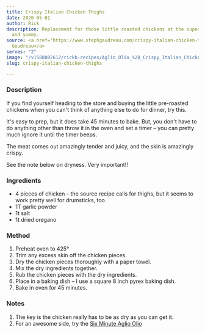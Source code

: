 ```yaml
---
title: Crispy Italian Chicken Thighs
date: 2020-05-01
author: Rick
description: Replacement for those little roasted chickens at the supermarket.  Easy
  and yummy.
source: <a href="https://www.stephgaudreau.com/crispy-italian-chicken-thighs/" target="_blank">Steph
  Goudreau</a>
serves: "2"
image: "/v1588802612/rickb-recipes/Aglio_Olio_%2B_Crispy_Italian_Chicken.png"
slug: crispy-italian-chicken-thighs

---
```

### Description

If you find yourself heading to the store and buying the little pre-roasted chickens when you can't think of anything else to do for dinner, try this.

It's easy to prep, but it does take 45 minutes to bake.  But, you don't have to do anything other than throw it in the oven and set a timer – you can pretty much ignore it until the timer beeps.

The meat comes out amazingly tender and juicy, and the skin is amazingly crispy.

See the note below on dryness.  Very important!!

### Ingredients

* 4 pieces of chicken – the source recipe calls for thighs, but it seems to work pretty well for drumsticks, too.
* 1T garlic powder
* 1t salt
* 1t dried oregano

### Method

1. Preheat oven to 425°
2. Trim any excess skin off the chicken pieces.
3. Dry the chicken pieces thoroughly with a paper towel.
4. Mix the dry ingredients together.
5. Rub the chicken pieces with the dry ingredients.
6. Place in a baking dish – I use a square 8 inch pyrex baking dish.
7. Bake in oven for 45 minutes.

### Notes

1. The key is the chicken really has to be as dry as you can get it.
2. For an awesome side, try the [Six Minute Aglio Olio](/recipes/italian/six-minute-aglio-olio)